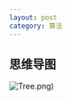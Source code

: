 ```yaml
---
layout: post
category: 算法
---
```

## 思维导图

![Tree](https://gitee.com/tostringcc/blog/raw/master/2021/树（Tree).png)

